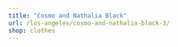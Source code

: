```yaml
---
title: "Cosmo and Nathalia Black"
url: /los-angeles/cosmo-and-nathalia-black-3/
shop: clothes
---
```


